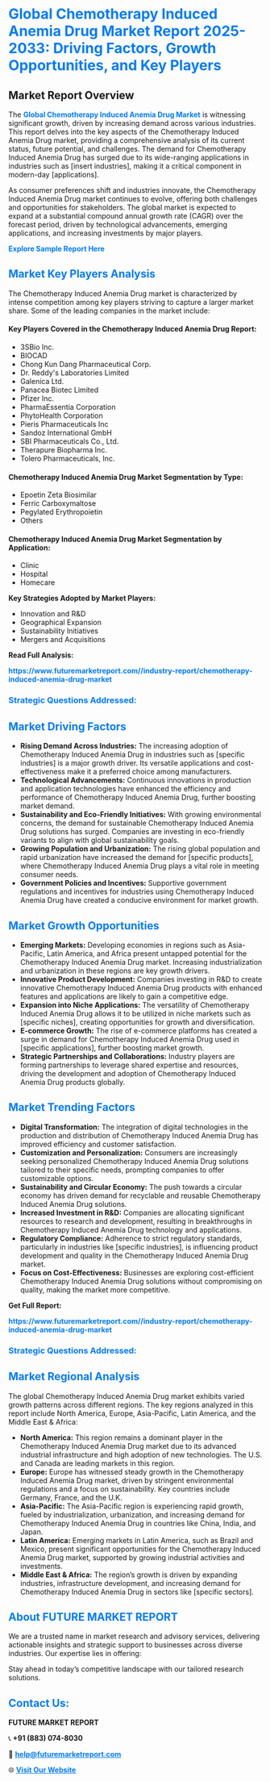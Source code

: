 <h1 style="color: #007BFF;">Global Chemotherapy Induced Anemia Drug Market Report 2025-2033: Driving Factors, Growth Opportunities, and Key Players</h1>

<section id="overview">
<h2>Market Report Overview</h2>
<p>The <a href="https://www.futuremarketreport.com//industry-report/chemotherapy-induced-anemia-drug-market" style="color: #007BFF; text-decoration: none;"><strong>Global Chemotherapy Induced Anemia Drug Market</strong></a> is witnessing significant growth, driven by increasing demand across various industries. This report delves into the key aspects of the Chemotherapy Induced Anemia Drug market, providing a comprehensive analysis of its current status, future potential, and challenges. The demand for Chemotherapy Induced Anemia Drug has surged due to its wide-ranging applications in industries such as [insert industries], making it a critical component in modern-day [applications].</p>
<p>As consumer preferences shift and industries innovate, the Chemotherapy Induced Anemia Drug market continues to evolve, offering both challenges and opportunities for stakeholders. The global market is expected to expand at a substantial compound annual growth rate (CAGR) over the forecast period, driven by technological advancements, emerging applications, and increasing investments by major players.</p>
</section>

<section id="overview">
<p><a href="https://www.futuremarketreport.com//request-sample/reportId=54482" style="color: #007BFF; text-decoration: none;"><strong>Explore Sample Report Here</strong></a></p>
</section>

<section id="key-players">
<h2 style="color: #007BFF;">Market Key Players Analysis</h2>
<p>The Chemotherapy Induced Anemia Drug market is characterized by intense competition among key players striving to capture a larger market share. Some of the leading companies in the market include:</p>
<h4>Key Players Covered in the Chemotherapy Induced Anemia Drug Report:</h4>
<ul><li>3SBio Inc.</li><li>BIOCAD</li><li>Chong Kun Dang Pharmaceutical Corp.</li><li>Dr. Reddy&#039;s Laboratories Limited</li><li>Galenica Ltd.</li><li>Panacea Biotec Limited</li><li>Pfizer Inc.</li><li>PharmaEssentia Corporation</li><li>PhytoHealth Corporation</li><li>Pieris Pharmaceuticals Inc</li><li>Sandoz International GmbH</li><li>SBI Pharmaceuticals Co., Ltd.</li><li>Therapure Biopharma Inc.</li><li>Tolero Pharmaceuticals, Inc.</li></ul>
<h4>Chemotherapy Induced Anemia Drug Market Segmentation by Type:</h4>
<ul><li>Epoetin Zeta Biosimilar</li><li>Ferric Carboxymaltose</li><li>Pegylated Erythropoietin</li><li>Others</li></ul>

<h4>Chemotherapy Induced Anemia Drug Market Segmentation by Application:</h4>
<ul><li>Clinic</li><li>Hospital</li><li>Homecare</li></ul>
<p><strong>Key Strategies Adopted by Market Players:</strong></p>
<ul>
<li>Innovation and R&D</li>
<li>Geographical Expansion</li>
<li>Sustainability Initiatives</li>
<li>Mergers and Acquisitions</li>
</ul>
</section>

<section>
<p><strong>Read Full Analysis: </strong></p><a href="https://www.futuremarketreport.com//industry-report/chemotherapy-induced-anemia-drug-market" style="color: #007BFF; text-decoration: none;"><strong>https://www.futuremarketreport.com//industry-report/chemotherapy-induced-anemia-drug-market</strong></a>
<h3 style="color: #007BFF;">Strategic Questions Addressed:</h3>
</section>

<section id="driving-factors">
<h2 style="color: #007BFF;">Market Driving Factors</h2>
<ul>
<li><strong>Rising Demand Across Industries:</strong> The increasing adoption of Chemotherapy Induced Anemia Drug in industries such as [specific industries] is a major growth driver. Its versatile applications and cost-effectiveness make it a preferred choice among manufacturers.</li>
<li><strong>Technological Advancements:</strong> Continuous innovations in production and application technologies have enhanced the efficiency and performance of Chemotherapy Induced Anemia Drug, further boosting market demand.</li>
<li><strong>Sustainability and Eco-Friendly Initiatives:</strong> With growing environmental concerns, the demand for sustainable Chemotherapy Induced Anemia Drug solutions has surged. Companies are investing in eco-friendly variants to align with global sustainability goals.</li>
<li><strong>Growing Population and Urbanization:</strong> The rising global population and rapid urbanization have increased the demand for [specific products], where Chemotherapy Induced Anemia Drug plays a vital role in meeting consumer needs.</li>
<li><strong>Government Policies and Incentives:</strong> Supportive government regulations and incentives for industries using Chemotherapy Induced Anemia Drug have created a conducive environment for market growth.</li>
</ul>
</section>

<section id="growth-opportunities">
<h2 style="color: #007BFF;">Market Growth Opportunities</h2>
<ul>
<li><strong>Emerging Markets:</strong> Developing economies in regions such as Asia-Pacific, Latin America, and Africa present untapped potential for the Chemotherapy Induced Anemia Drug market. Increasing industrialization and urbanization in these regions are key growth drivers.</li>
<li><strong>Innovative Product Development:</strong> Companies investing in R&D to create innovative Chemotherapy Induced Anemia Drug products with enhanced features and applications are likely to gain a competitive edge.</li>
<li><strong>Expansion into Niche Applications:</strong> The versatility of Chemotherapy Induced Anemia Drug allows it to be utilized in niche markets such as [specific niches], creating opportunities for growth and diversification.</li>
<li><strong>E-commerce Growth:</strong> The rise of e-commerce platforms has created a surge in demand for Chemotherapy Induced Anemia Drug used in [specific applications], further boosting market growth.</li>
<li><strong>Strategic Partnerships and Collaborations:</strong> Industry players are forming partnerships to leverage shared expertise and resources, driving the development and adoption of Chemotherapy Induced Anemia Drug products globally.</li>
</ul>
</section>

<section id="trending-factors">
<h2 style="color: #007BFF;">Market Trending Factors</h2>
<ul>
<li><strong>Digital Transformation:</strong> The integration of digital technologies in the production and distribution of Chemotherapy Induced Anemia Drug has improved efficiency and customer satisfaction.</li>
<li><strong>Customization and Personalization:</strong> Consumers are increasingly seeking personalized Chemotherapy Induced Anemia Drug solutions tailored to their specific needs, prompting companies to offer customizable options.</li>
<li><strong>Sustainability and Circular Economy:</strong> The push towards a circular economy has driven demand for recyclable and reusable Chemotherapy Induced Anemia Drug solutions.</li>
<li><strong>Increased Investment in R&D:</strong> Companies are allocating significant resources to research and development, resulting in breakthroughs in Chemotherapy Induced Anemia Drug technology and applications.</li>
<li><strong>Regulatory Compliance:</strong> Adherence to strict regulatory standards, particularly in industries like [specific industries], is influencing product development and quality in the Chemotherapy Induced Anemia Drug market.</li>
<li><strong>Focus on Cost-Effectiveness:</strong> Businesses are exploring cost-efficient Chemotherapy Induced Anemia Drug solutions without compromising on quality, making the market more competitive.</li>
</ul>
</section>

<section>
<p><strong>Get Full Report: </strong></p><a href="https://www.futuremarketreport.com//industry-report/chemotherapy-induced-anemia-drug-market" style="color: #007BFF; text-decoration: none;"><strong>https://www.futuremarketreport.com//industry-report/chemotherapy-induced-anemia-drug-market</strong></a>
<h3 style="color: #007BFF;">Strategic Questions Addressed:</h3>
</section>


<section id="regional-analysis">
<h2 style="color: #007BFF;">Market Regional Analysis</h2>
<p>The global Chemotherapy Induced Anemia Drug market exhibits varied growth patterns across different regions. The key regions analyzed in this report include North America, Europe, Asia-Pacific, Latin America, and the Middle East & Africa:</p>
<ul>
<li><strong>North America:</strong> This region remains a dominant player in the Chemotherapy Induced Anemia Drug market due to its advanced industrial infrastructure and high adoption of new technologies. The U.S. and Canada are leading markets in this region.</li>
<li><strong>Europe:</strong> Europe has witnessed steady growth in the Chemotherapy Induced Anemia Drug market, driven by stringent environmental regulations and a focus on sustainability. Key countries include Germany, France, and the U.K.</li>
<li><strong>Asia-Pacific:</strong> The Asia-Pacific region is experiencing rapid growth, fueled by industrialization, urbanization, and increasing demand for Chemotherapy Induced Anemia Drug in countries like China, India, and Japan.</li>
<li><strong>Latin America:</strong> Emerging markets in Latin America, such as Brazil and Mexico, present significant opportunities for the Chemotherapy Induced Anemia Drug market, supported by growing industrial activities and investments.</li>
<li><strong>Middle East & Africa:</strong> The region’s growth is driven by expanding industries, infrastructure development, and increasing demand for Chemotherapy Induced Anemia Drug in sectors like [specific sectors].</li>
</ul>
</section>

<footer>
<h2 style="color: #007BFF;">About FUTURE MARKET REPORT</h2>
<p>We are a trusted name in market research and advisory services, delivering actionable insights and strategic support to businesses across diverse industries. Our expertise lies in offering:</p>

<p>Stay ahead in today’s competitive landscape with our tailored research solutions.</p>

<h2 style="color: #007BFF;">Contact Us:</h2>
<p><strong>FUTURE MARKET REPORT</strong></p>
<p>📞 <strong>+91 (883) 074-8030</strong></p>
<p>📧 <strong><a href="mailto:help@futuremarketreport.com" style="color: #007BFF;">help@futuremarketreport.com</a></strong></p>
<p>🌐 <strong><a href="https://www.futuremarketreport.com/" style="color: #007BFF;">Visit Our Website</a></strong></p>
</footer>